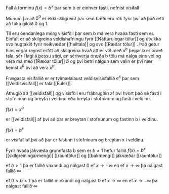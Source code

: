 Fall á forminu $f(x)=b^x$ þar sem b er einhver fasti, nefnist vísifall 

Munum þó að $0^0$ er ekki skilgreint þar sem bæði eru rök fyrir því að það ætti að taka gildið 0 og 1.

Til eru óendanlega mörg vísisföll þar sem b má vera hvaða fasti sem er. Einfalt er að skilgreina veldishafningu fyrir [[Náttúrulegar tölur]] og útvíkka svo hugtakið fyrir neikvæðar [[heiltala]] og svo [[Ræðar tölur]] . Það getur hins vegar reynst erfitt að skilgreina hvað átt er við með $x^b$ þegar b er óræð tala, sér í lagi á þessu stigi, en sérhverja óræða b tölu má nálga eins vel og vera má með [[Ræðar tölur]] $\tilde b$ og því betri nálgun sem valin er því nær kemst $x^{\bar b}$ því að vera $x^b$.

Frægasta vísifallið er er tvímælalaust veldisvísisfallið $e^x$ þar sem [[Veldisvísifall]] er tala [[Euler]].

Athugið að [[veldisfall]] og vísisföll eru frábrugðin af því hvort það sé fasti í stofninum og breyta í veldinu eða breyta í stofninum og fasti í veldinu.

$f(x)=x^b$

er [[veldisfall]] af því að þar er breytan í stofnunum og fastinn b í veldinu.

$f(x)=b^x$

er vísifall af því að þar er fastinn í stofninum og breytan x í veldinu.

Fyrir hvaða jákvæða grunnfasta b sem er $b \neq 1$ hefur fallið $f(x)=b^x$ [[skilgreiningarmengi]] [[rauntölur]] og [[bakmengi]] jákvæðar [[rauntölur]]

ef $b>1$ þá er fallið vaxandi og nálgast 0 ef $x\rightarrow -\infty$ en ef $x\rightarrow \infty$ þá nálgast fallið $\infty$

ef $0<b<1$ þá er fallið minkandi og nálgast 0 ef $x\rightarrow \infty$ en ef $x\rightarrow -\infty$ þá nálgast fallið $\infty$




